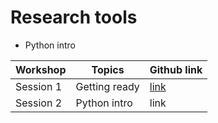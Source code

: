 # Research tools
 

<ul>
  <li>Python intro</li>
</ul>

| Workshop | Topics | Github link |
|----------|--------|-------------|
| Session 1 | Getting ready | [link](https://github.com/MK316/workshop22/blob/main/schedule.ipynb)|
| Session 2 | Python intro | link |

